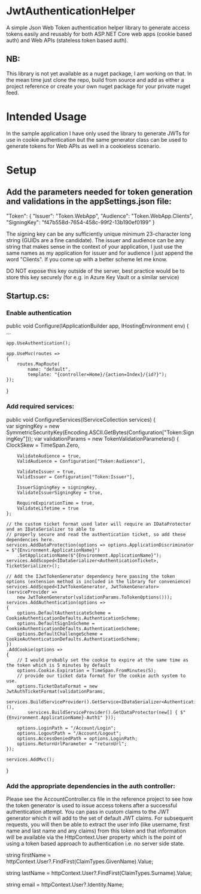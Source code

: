 # JwtAuthenticationHelper

A simple Json Web Token authentication helper library to generate access tokens easily and reusably for both ASP.NET Core web apps (cookie based auth) and Web APIs (stateless token based auth). 

## NB: 

This library is not yet available as a nuget package, I am working on that. In the mean time just clone the repo, build from source and add as either a project reference or create your own nuget package for your private nuget feed.

# Intended Usage

In the sample application I have only used the library to generate JWTs for use in cookie authentication but the same generator class can be used to generate tokens for Web APIs as well in a cookieless scenario.

# Setup

## Add the parameters needed for token generation and validations in the appSettings.json file:

"Token": {
  "Issuer": "Token.WebApp",
  "Audience": "Token.WebApp.Clients",
  "SigningKey": "f47b558d-7654-458c-99f2-13b190ef0199"
}

The signing key can be any sufficiently unique minimum 23-character long string (GUIDs are a fine candidate). The issuer and audience can be any string that makes sense in the context of your application, I just use the same names
as my application for issuer and for audience I just append the word "Clients". If you come up with a better scheme let me know.

DO NOT expose this key outside of the server, best practice would be to store this key securely (for e.g. in Azure Key Vault or a similar service)

## Startup.cs:

### Enable authentication

public void Configure(IApplicationBuilder app, IHostingEnvironment env)
{
    ...
    
    app.UseAuthentication();

    app.UseMvc(routes =>
    {
        routes.MapRoute(
            name: "default",
            template: "{controller=Home}/{action=Index}/{id?}");
    });
}

### Add required services:

public void ConfigureServices(IServiceCollection services)
{            
    var signingKey = new SymmetricSecurityKey(Encoding.ASCII.GetBytes(Configuration["Token:SigningKey"]));
    var validationParams = new TokenValidationParameters()
    {
        ClockSkew = TimeSpan.Zero,

        ValidateAudience = true,
        ValidAudience = Configuration["Token:Audience"],

        ValidateIssuer = true,
        ValidIssuer = Configuration["Token:Issuer"],

        IssuerSigningKey = signingKey,
        ValidateIssuerSigningKey = true,

        RequireExpirationTime = true,
        ValidateLifetime = true
    };
    
	// the custom ticket format used later will require an IDataProtector and an IDataSerializer to able to 
	// properly secure and read the authentication ticket, so add these dependencies here.
    services.AddDataProtection(options => options.ApplicationDiscriminator = $"{Environment.ApplicationName}")
        .SetApplicationName($"{Environment.ApplicationName}");
    services.AddScoped<IDataSerializer<AuthenticationTicket>, TicketSerializer>();

	// Add the IJwtTokenGenerator dependency here passing the token options (extension method is included in the library for convenience)
    services.AddScoped<IJwtTokenGenerator, JwtTokenGenerator>(serviceProvider =>
        new JwtTokenGenerator(validationParams.ToTokenOptions()));
    services.AddAuthentication(options =>
    {
        options.DefaultAuthenticateScheme = CookieAuthenticationDefaults.AuthenticationScheme;
        options.DefaultSignInScheme = CookieAuthenticationDefaults.AuthenticationScheme;
        options.DefaultChallengeScheme = CookieAuthenticationDefaults.AuthenticationScheme;
    })
    .AddCookie(options =>
    {        
		// I would probably set the cookie to expire at the same time as the token which is 5 minutes by default
        options.Cookie.Expiration = TimeSpan.FromMinutes(5);     
		// provide our ticket data format for the cookie auth system to use.
        options.TicketDataFormat = new JwtAuthTicketFormat(validationParams,
            services.BuildServiceProvider().GetService<IDataSerializer<AuthenticationTicket>>(),
            services.BuildServiceProvider().GetDataProtector(new[] { $"{Environment.ApplicationName}-Auth1" }));

        options.LoginPath = "/Account/Login";
        options.LogoutPath = "/Account/Logout";
        options.AccessDeniedPath = options.LoginPath;
        options.ReturnUrlParameter = "returnUrl";
    });

    services.AddMvc();
}

### Add the appropriate dependencies in the auth controller:

Please see the AccountController.cs file in the reference project to see how the token generator is used to issue access tokens after a successful authentication attempt. You can pass in custom claims to the JWT generator which it will add to the set of default JWT claims. For subsequent requests, you will then be able to extract the user info (like username, first name and last name and any claims) from this token and that information will be available via the HttpContext.User property which is the point of using a token based approach to authentication i.e. no server side state.

string firstName = httpContext.User?.FindFirst(ClaimTypes.GivenName).Value;

string lastName = httpContext.User?.FindFirst(ClaimTypes.Surname).Value;

string email = httpContext.User?.Identity.Name;